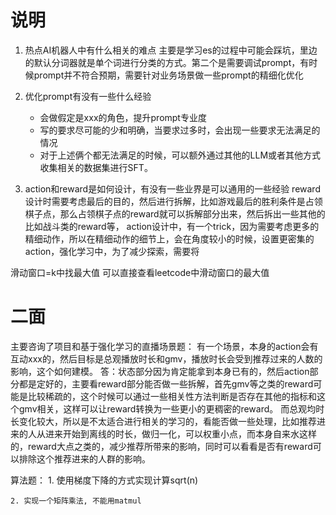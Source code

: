 # 说明

1. 热点AI机器人中有什么相关的难点
    主要是学习es的过程中可能会踩坑，里边的默认分词器就是单个词进行分类的方式。第二个是需要调试prompt，有时候prompt并不符合预期，需要针对业务场景做一些prompt的精细化优化

2. 优化prompt有没有一些什么经验
    * 会做假定是xxx的角色，提升prompt专业度
    * 写的要求尽可能的少和明确，当要求过多时，会出现一些要求无法满足的情况
    * 对于上述俩个都无法满足的时候，可以额外通过其他的LLM或者其他方式收集相关的数据集进行SFT。

3. action和reward是如何设计，有没有一些业界是可以通用的一些经验
    reward设计时需要考虑最后的目的，然后进行拆解，比如游戏最后的胜利条件是占领棋子点，那么占领棋子点的reward就可以拆解部分出来，然后拆出一些其他的比如战斗类的reward等，
    action设计中，有一个trick，因为需要考虑更多的精细动作，所以在精细动作的细节上，会在角度较小的时候，设置更密集的action，强化学习中，为了减少探索，需要将

滑动窗口=k中找最大值
可以直接查看leetcode中滑动窗口的最大值




# 二面

主要咨询了项目和基于强化学习的直播场景题：
    有一个场景，本身的action会有互动xxx的，然后目标是总观播放时长和gmv，播放时长会受到推荐过来的人数的影响，这个如何建模。
    答：状态部分因为肯定能拿到本身已有的，然后action部分都是定好的，主要看reward部分能否做一些拆解，首先gmv等之类的reward可能是比较稀疏的，这个时候可以通过一些相关性方法判断是否存在其他的指标和这个gmv相关，这样可以让reward转换为一些更小的更稠密的reward。
    而总观均时长变化较大，所以是不太适合进行相关的学习的，看能否做一些处理，比如推荐进来的人从进来开始到离线的时长，做归一化，可以权重小点，而本身自来水这样的，reward大点之类的，减少推荐所带来的影响，同时可以看看是否有reward可以排除这个推荐进来的人群的影响。

算法题：
    1. 使用梯度下降的方式实现计算sqrt(n)

    2. 实现一个矩阵乘法, 不能用matmul
